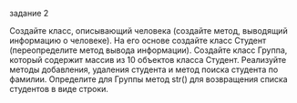 задание 2

Создайте класс, описывающий человека (создайте метод, выводящий информацию о человеке).
На его основе создайте класс Студент (переопределите метод вывода информации).
Создайте класс Группа, который содержит массив из 10 объектов класса Студент. 
Реализуйте методы добавления, удаления студента и метод поиска студента по фамилии.
Определите для Группы метод str() для возвращения списка студентов в виде строки.
